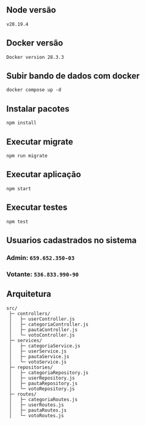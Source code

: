 ## Node versão
`v20.19.4`

## Docker versão
`Docker version 28.3.3`

## Subir bando de dados com docker
`docker compose up -d`

## Instalar pacotes
`npm install`

## Executar migrate
`npm run migrate`

## Executar aplicação
`npm start`

## Executar testes
`npm test`

## Usuarios cadastrados no sistema
### Admin: `659.652.350-03`
### Votante: `536.833.990-90`

## Arquitetura
```
src/
 ├─ controllers/
 │   ├─ userController.js
 │   ├─ categoriaController.js
 │   ├─ pautaController.js
 │   └─ votoController.js
 ├─ services/
 │   ├─ categoriaService.js
 │   ├─ userService.js
 │   ├─ pautaService.js
 │   └─ votoService.js
 ├─ repositories/
 │   ├─ categoriaRepository.js
 │   ├─ userRepository.js
 │   ├─ pautaRepository.js
 │   └─ votoRepository.js
 ├─ routes/
 │   ├─ categoriaRoutes.js
 │   ├─ userRoutes.js
 │   ├─ pautaRoutes.js
 │   └─ votoRoutes.js
```
